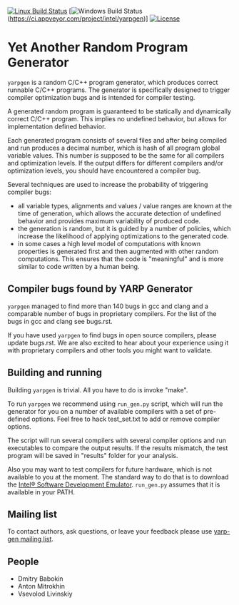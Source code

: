 [![Linux Build Status](https://travis-ci.org/intel/yarpgen.svg?branch=master)](https://travis-ci.org/intel/yarpgen)
[![Windows Build Status](https://ci.appveyor.com/api/projects/status/github/intel/yarpgen?branch=master&svg=true)(https://ci.appveyor.com/project/intel/yarpgen)]
[![License](https://img.shields.io/badge/license-Apache--2.0-blue.svg)](https://github.com/intel/yarpgen/blob/master/LICENSE.txt)

Yet Another Random Program Generator
====================================

``yarpgen`` is a random C/C++ program generator, which produces correct runnable C/C++ programs. The generator is specifically designed to trigger compiler optimization bugs and is intended for compiler testing.

A generated random program is guaranteed to be statically and dynamically correct C/C++ program. This implies no undefined behavior, but allows for implementation defined behavior.

Each generated program consists of several files and after being compiled and run produces a decimal number, which is hash of all program global variable values. This number is supposed to be the same for all compilers and optimization levels. If the output differs for different compilers and/or optimization levels, you should have encountered a compiler bug.

Several techniques are used to increase the probability of triggering compiler bugs:

* all variable types, alignments and values / value ranges are known at the time of generation, which allows the accurate detection of undefined behavior and provides maximum variability of produced code.
* the generation is random, but it is guided by a number of policies, which increase the likelihood of applying optimizations to the generated code.
* in some cases a high level model of computations with known properties is generated first and then augmented with other random computations. This ensures that the code is "meaningful" and is more similar to code written by a human being.

Compiler bugs found by YARP Generator
-------------------------------------

``yarpgen`` managed to find more than 140 bugs in gcc and clang and a comparable number of bugs in proprietary compilers. For the list of the bugs in gcc and clang see bugs.rst.

If you have used ``yarpgen`` to find bugs in open source compilers, please update bugs.rst. We are also excited to hear about your experience using it with proprietary compilers and other tools you might want to validate.

Building and running
--------------------

Building ``yarpgen`` is trivial.  All you have to do is invoke "make".

To run ``yarpgen`` we recommend using ``run_gen.py`` script, which will run the generator for you on a number of available compilers with a set of pre-defined options. Feel free to hack test_set.txt to add or remove compiler options.

The script will run several compilers with several compiler options and run executables to compare the output results. If the results mismatch, the test program will be saved in "results" folder for your analysis.

Also you may want to test compilers for future hardware, which is not available to you at the moment. The standard way to do that is to download the [Intel® Software Development Emulator](http://www.intel.com/software/sde). ``run_gen.py`` assumes that it is available in your PATH.

Mailing list
------------

To contact authors, ask questions, or leave your feedback please use [yarp-gen mailing list](https://lists.01.org/mailman/listinfo/yarp-gen).

People
------

* Dmitry Babokin
* Anton Mitrokhin
* Vsevolod Livinskiy
